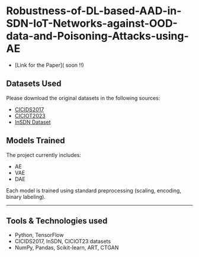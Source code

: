 # Robustness-of-DL-based-AAD-in-SDN-IoT-Networks-against-OOD-data-and-Poisoning-Attacks-using-AE

- [Link for the Paper]( soon !!)

## Datasets Used

Please download the original datasets in the following sources:

- [CICIDS2017](https://www.unb.ca/cic/datasets/ids-2017.html)
- [CICIOT2023](https://www.unb.ca/cic/datasets/iotdataset-2023.html)
- [InSDN Dataset](https://aseados.ucd.ie/datasets/SDN/)


## Models Trained

The project currently includes:

- AE
- VAE
- DAE

Each model is trained using standard preprocessing (scaling, encoding, binary labeling).

---

## Tools & Technologies used

- Python, TensorFlow
- CICIDS2017, InSDN, CICIOT23 datasets
- NumPy, Pandas, Scikit-learn, ART, CTGAN
